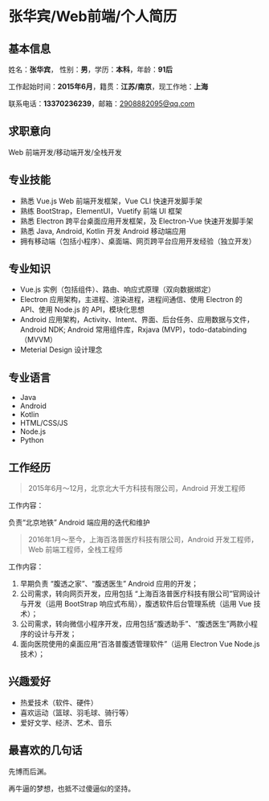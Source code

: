 # 张华宾/Web前端/个人简历

## 基本信息

姓名：**张华宾**， 性别：**男**，学历：**本科**，年龄：**91后**

工作起始时间：**2015年6月**，籍贯：**江苏/南京**，现工作地：**上海**

联系电话：**13370236239**，邮箱：2908882095@qq.com

## 求职意向

Web 前端开发/移动端开发/全栈开发

## 专业技能

* 熟悉 Vue.js Web 前端开发框架，Vue CLI 快速开发脚手架
* 熟练 BootStrap，ElementUI，Vuetify 前端 UI 框架
* 熟悉 Electron 跨平台桌面应用开发框架，及 Electron-Vue 快速开发脚手架
* 熟悉 Java, Android, Kotlin 开发 Android 移动端应用
* 拥有移动端（包括小程序）、桌面端、网页跨平台应用开发经验（独立开发）

## 专业知识

* Vue.js 实例（包括组件）、路由、响应式原理（双向数据绑定）
* Electron 应用架构，主进程、渲染进程，进程间通信、使用 Electron 的 API、使用 Node.js 的 API，模块化思想
* Android 应用架构，Activity、Intent、界面、后台任务、应用数据与文件，Android NDK; Android 常用组件库，Rxjava (MVP)，todo-databinding（MVVM）
* Meterial Design 设计理念

## 专业语言

* Java
* Android
* Kotlin
* HTML/CSS/JS
* Node.js
* Python

## 工作经历

> 2015年6月～12月，北京北大千方科技有限公司，Android 开发工程师

工作内容：

负责“北京地铁” Android 端应用的迭代和维护

> 2016年1月～至今，上海百洛普医疗科技有限公司，Android 开发工程师，Web 前端工程师，全栈工程师

工作内容：

1. 早期负责 “腹透之家”、“腹透医生” Android 应用的开发；
2. 公司需求，转向网页开发，应用包括 “上海百洛普医疗科技有限公司”官网设计与开发（运用 BootStrap 响应式布局），腹透软件后台管理系统（运用 Vue 技术）；
3. 公司需求，转向微信小程序开发，应用包括“腹透助手”、“腹透医生”两款小程序的设计与开发；
4. 面向医院使用的桌面应用“百洛普腹透管理软件”（运用 Electron Vue Node.js 技术）；

## 兴趣爱好

* 热爱技术（软件、硬件）
* 喜欢运动（篮球、羽毛球、骑行等）
* 爱好文学、经济、艺术、音乐

## 最喜欢的几句话

先博而后渊。

再牛逼的梦想，也抵不过傻逼似的坚持。




